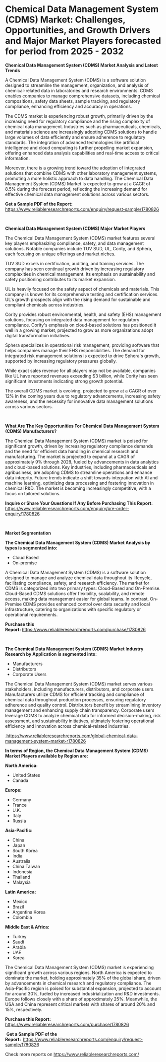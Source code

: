 <p><h1>Chemical Data Management System (CDMS) Market: Challenges, Opportunities, and Growth Drivers and Major Market Players forecasted for period from 2025 - 2032</h1></p><p><strong>Chemical Data Management System (CDMS) Market Analysis and Latest Trends</strong></p>
<p><p>A Chemical Data Management System (CDMS) is a software solution designed to streamline the management, organization, and analysis of chemical-related data in laboratories and research environments. CDMS enables companies to manage comprehensive datasets, including chemical compositions, safety data sheets, sample tracking, and regulatory compliance, enhancing efficiency and accuracy in operations.</p><p>The CDMS market is experiencing robust growth, primarily driven by the increasing need for regulatory compliance and the rising complexity of chemical data management. Industries such as pharmaceuticals, chemicals, and materials science are increasingly adopting CDMS solutions to handle large volumes of data efficiently and ensure adherence to regulatory standards. The integration of advanced technologies like artificial intelligence and cloud computing is further propelling market expansion, offering enhanced data analysis capabilities and real-time access to critical information.</p><p>Moreover, there is a growing trend toward the adoption of integrated solutions that combine CDMS with other laboratory management systems, promoting a more holistic approach to data handling. The Chemical Data Management System (CDMS) Market is expected to grow at a CAGR of 8.5% during the forecast period, reflecting the increasing demand for effective chemical data management solutions across various sectors.</p></p>
<p><strong>Get a Sample PDF of the Report:&nbsp;</strong> <a href="https://www.reliableresearchreports.com/enquiry/request-sample/1780826?utm_campaign=2788&utm_medium=2&utm_source=Github&utm_content=ia&utm_term=11032025&utm_id=chemical-data-management-system-cdms">https://www.reliableresearchreports.com/enquiry/request-sample/1780826</a></p>
<p>&nbsp;</p>
<p><strong>Chemical Data Management System (CDMS) Major Market Players</strong></p>
<p><p>The Chemical Data Management System (CDMS) market features several key players emphasizing compliance, safety, and data management solutions. Notable companies include TUV SUD, UL, Cority, and Sphera, each focusing on unique offerings and market niches.</p><p>TUV SUD excels in certification, auditing, and training services. The company has seen continual growth driven by increasing regulatory complexities in chemical management. Its emphasis on sustainability and safety positioning contributes to its market expansion.</p><p>UL is heavily focused on the safety aspect of chemicals and materials. This company is known for its comprehensive testing and certification services. UL's growth prospects align with the rising demand for sustainable and compliant chemicals across industries.</p><p>Cority provides robust environmental, health, and safety (EHS) management solutions, focusing on integrated data management for regulatory compliance. Cority's emphasis on cloud-based solutions has positioned it well in a growing market, projected to grow as more organizations adopt digital transformation initiatives.</p><p>Sphera specializes in operational risk management, providing software that helps companies manage their EHS responsibilities. The demand for integrated risk management solutions is expected to drive Sphera's growth, supported by increasing regulatory pressures globally.</p><p>While exact sales revenue for all players may not be available, companies like UL have reported revenues exceeding $3 billion, while Cority has seen significant investments indicating strong growth potential.</p><p>The overall CDMS market is evolving, projected to grow at a CAGR of over 12% in the coming years due to regulatory advancements, increasing safety awareness, and the necessity for innovative data management solutions across various sectors.</p></p>
<p>&nbsp;</p>
<p><strong>What Are The Key Opportunities For Chemical Data Management System (CDMS) Manufacturers?</strong></p>
<p><p>The Chemical Data Management System (CDMS) market is poised for significant growth, driven by increasing regulatory compliance demands and the need for efficient data handling in chemical research and manufacturing. The market is projected to expand at a CAGR of approximately 9% through 2028, fueled by advancements in data analytics and cloud-based solutions. Key industries, including pharmaceuticals and agribusiness, are adopting CDMS to streamline operations and enhance data integrity. Future trends indicate a shift towards integration with AI and machine learning, optimizing data processing and fostering innovation in chemical R&D. The market is becoming increasingly competitive, with a focus on tailored solutions.</p></p>
<p><strong>Inquire or Share Your Questions If Any Before Purchasing This Report:</strong> <a href="https://www.reliableresearchreports.com/enquiry/pre-order-enquiry/1780826?utm_campaign=2788&utm_medium=2&utm_source=Github&utm_content=ia&utm_term=11032025&utm_id=chemical-data-management-system-cdms">https://www.reliableresearchreports.com/enquiry/pre-order-enquiry/1780826</a></p>
<p>&nbsp;</p>
<p><strong>Market Segmentation</strong></p>
<p><strong>The Chemical Data Management System (CDMS) Market Analysis by types is segmented into:</strong></p>
<p><ul><li>Cloud Based</li><li>On-premise</li></ul></p>
<p><p>A Chemical Data Management System (CDMS) is a software solution designed to manage and analyze chemical data throughout its lifecycle, facilitating compliance, safety, and research efficiency. The market for CDMS is categorized into two primary types: Cloud-Based and On-Premise. Cloud-Based CDMS solutions offer flexibility, scalability, and remote access, making data management easier for global teams. In contrast, On-Premise CDMS provides enhanced control over data security and local infrastructure, catering to organizations with specific regulatory or operational requirements.</p></p>
<p><strong>Purchase this Report:&nbsp;</strong><a href="https://www.reliableresearchreports.com/purchase/1780826?utm_campaign=2788&utm_medium=2&utm_source=Github&utm_content=ia&utm_term=11032025&utm_id=chemical-data-management-system-cdms">https://www.reliableresearchreports.com/purchase/1780826</a></p>
<p>&nbsp;</p>
<p><strong>The Chemical Data Management System (CDMS) Market Industry Research by Application is segmented into:</strong></p>
<p><ul><li>Manufacturers</li><li>Distributors</li><li>Corporate Users</li></ul></p>
<p><p>The Chemical Data Management System (CDMS) market serves various stakeholders, including manufacturers, distributors, and corporate users. Manufacturers utilize CDMS for efficient tracking and compliance of chemical data throughout production processes, ensuring regulatory adherence and quality control. Distributors benefit by streamlining inventory management and enhancing supply chain transparency. Corporate users leverage CDMS to analyze chemical data for informed decision-making, risk assessment, and sustainability initiatives, ultimately fostering operational efficiency and innovation across chemical-related industries.</p></p>
<p><a href="https://www.reliableresearchreports.com/global-chemical-data-management-system-market-r1780826?utm_campaign=2788&utm_medium=2&utm_source=Github&utm_content=ia&utm_term=11032025&utm_id=chemical-data-management-system-cdms">&nbsp;https://www.reliableresearchreports.com/global-chemical-data-management-system-market-r1780826</a></p>
<p><strong>In terms of Region, the Chemical Data Management System (CDMS) Market Players available by Region are:</strong></p>
<p>
    <p> <strong> North America: </strong>
        <ul>
            <li>United States</li>
            <li>Canada</li>
        </ul>
        </p> 
    <p> <strong> Europe: </strong>
        <ul>
            <li>Germany</li>
            <li>France</li>
            <li>U.K.</li>
            <li>Italy</li>
            <li>Russia</li>
        </ul>
        </p> 
    <p> <strong> Asia-Pacific: </strong>
        <ul>
            <li>China</li>
            <li>Japan</li>
            <li>South Korea</li>
            <li>India</li>
            <li>Australia</li>
            <li>China Taiwan</li>
            <li>Indonesia</li>
            <li>Thailand</li>
            <li>Malaysia</li>
        </ul>
        </p> 
    <p> <strong> Latin America: </strong>
        <ul>
            <li>Mexico</li>
            <li>Brazil</li>
            <li>Argentina Korea</li>
            <li>Colombia</li>
        </ul>
        </p> 
    <p> <strong> Middle East & Africa: </strong>
        <ul>
            <li>Turkey</li>
            <li>Saudi</li>
            <li>Arabia</li>
            <li>UAE</li>
            <li>Korea</li>
        </ul>
    </p>
    </p>
<p><p>The Chemical Data Management System (CDMS) market is experiencing significant growth across various regions. North America is expected to dominate the market, holding approximately 35% of the global share, driven by advancements in chemical research and regulatory compliance. The Asia-Pacific region is poised for substantial expansion, projected to account for around 30%, fueled by increased industrialization and R&D investments. Europe follows closely with a share of approximately 25%. Meanwhile, the USA and China represent critical markets with shares of around 20% and 15%, respectively.</p></p>
<p><strong>Purchase this Report: </strong><a href="https://www.reliableresearchreports.com/purchase/1780826?utm_campaign=2788&utm_medium=2&utm_source=Github&utm_content=ia&utm_term=11032025&utm_id=chemical-data-management-system-cdms">https://www.reliableresearchreports.com/purchase/1780826</a></p>
<p>&nbsp;<strong>Get a Sample PDF of the Report:&nbsp;&nbsp;</strong><a href="https://www.reliableresearchreports.com/enquiry/request-sample/1780826?utm_campaign=2788&utm_medium=2&utm_source=Github&utm_content=ia&utm_term=11032025&utm_id=chemical-data-management-system-cdms">https://www.reliableresearchreports.com/enquiry/request-sample/1780826</a></p>
<p><strong></strong></p>
<p>Check more reports on <a href="https://www.reliableresearchreports.com/?utm_campaign=2788&utm_medium=2&utm_source=Github&utm_content=ia&utm_term=11032025&utm_id=chemical-data-management-system-cdms">https://www.reliableresearchreports.com/</a></p>